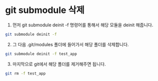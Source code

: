 # git submodule 삭제

1. 먼저 git submodule deinit -f 명령어를 통해서 해당 모듈을 deinit 해줍니다.

```sh
git submodule deinit -f
```

2. 그 다음 .git/modules 폴더에 들어가서 해당 폴더를 삭제합니다.

```sh
git submodule deinit -f test_app
```

3. 마지막으로 git에서 해당 폴더를 제거해주면 됩니다.

```sh
git rm -f test_app
```
